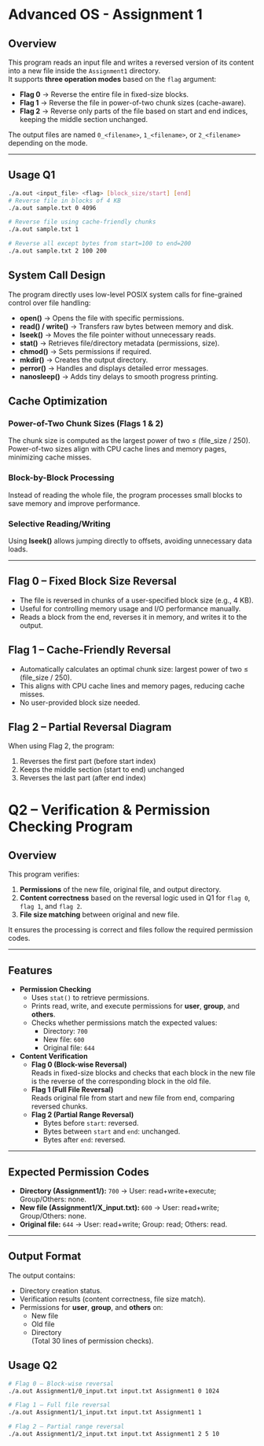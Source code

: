 # Advanced OS - Assignment 1

## Overview
This program reads an input file and writes a reversed version of its content into a new file inside the `Assignment1` directory.  
It supports **three operation modes** based on the `flag` argument:

- **Flag 0** → Reverse the entire file in fixed-size blocks.
- **Flag 1** → Reverse the file in power-of-two chunk sizes (cache-aware).
- **Flag 2** → Reverse only parts of the file based on start and end indices, keeping the middle section unchanged.

The output files are named `0_<filename>`, `1_<filename>`, or `2_<filename>` depending on the mode.

---

## Usage Q1

```bash
./a.out <input_file> <flag> [block_size/start] [end]
# Reverse file in blocks of 4 KB
./a.out sample.txt 0 4096

# Reverse file using cache-friendly chunks
./a.out sample.txt 1

# Reverse all except bytes from start=100 to end=200
./a.out sample.txt 2 100 200
```



## System Call Design
The program directly uses low-level POSIX system calls for fine-grained control over file handling:

- **open()** → Opens the file with specific permissions.
- **read() / write()** → Transfers raw bytes between memory and disk.
- **lseek()** → Moves the file pointer without unnecessary reads.
- **stat()** → Retrieves file/directory metadata (permissions, size).
- **chmod()** → Sets permissions if required.
- **mkdir()** → Creates the output directory.
- **perror()** → Handles and displays detailed error messages.
- **nanosleep()** → Adds tiny delays to smooth progress printing.

## Cache Optimization
### Power-of-Two Chunk Sizes (Flags 1 & 2)
The chunk size is computed as the largest power of two ≤ (file_size / 250).  
Power-of-two sizes align with CPU cache lines and memory pages, minimizing cache misses.

### Block-by-Block Processing
Instead of reading the whole file, the program processes small blocks to save memory and improve performance.

### Selective Reading/Writing
Using **lseek()** allows jumping directly to offsets, avoiding unnecessary data loads.

---
## Flag 0 – Fixed Block Size Reversal
- The file is reversed in chunks of a user-specified block size (e.g., 4 KB).  
- Useful for controlling memory usage and I/O performance manually.  
- Reads a block from the end, reverses it in memory, and writes it to the output.

## Flag 1 – Cache-Friendly Reversal
- Automatically calculates an optimal chunk size: largest power of two ≤ (file_size / 250).  
- This aligns with CPU cache lines and memory pages, reducing cache misses.  
- No user-provided block size needed.

## Flag 2 – Partial Reversal Diagram
When using Flag 2, the program:

1. Reverses the first part (before start index)  
2. Keeps the middle section (start to end) unchanged  
3. Reverses the last part (after end index)  


# Q2 – Verification & Permission Checking Program

## Overview
This program verifies:
1. **Permissions** of the new file, original file, and output directory.
2. **Content correctness** based on the reversal logic used in Q1 for `flag 0`, `flag 1`, and `flag 2`.
3. **File size matching** between original and new file.

It ensures the processing is correct and files follow the required permission codes.

---

## Features
- **Permission Checking**
  - Uses `stat()` to retrieve permissions.
  - Prints read, write, and execute permissions for **user**, **group**, and **others**.
  - Checks whether permissions match the expected values:
    - Directory: `700`
    - New file: `600`
    - Original file: `644`
- **Content Verification**
  - **Flag 0 (Block-wise Reversal)**  
    Reads in fixed-size blocks and checks that each block in the new file is the reverse of the corresponding block in the old file.
  - **Flag 1 (Full File Reversal)**  
    Reads original file from start and new file from end, comparing reversed chunks.
  - **Flag 2 (Partial Range Reversal)**  
    - Bytes before `start`: reversed.
    - Bytes between `start` and `end`: unchanged.
    - Bytes after `end`: reversed.

---

## Expected Permission Codes
- **Directory (Assignment1/):** `700` → User: read+write+execute; Group/Others: none.
- **New file (Assignment1/X_input.txt):** `600` → User: read+write; Group/Others: none.
- **Original file:** `644` → User: read+write; Group: read; Others: read.

---

## Output Format
The output contains:
- Directory creation status.
- Verification results (content correctness, file size match).
- Permissions for **user**, **group**, and **others** on:
  - New file
  - Old file
  - Directory  
  (Total 30 lines of permission checks).
## Usage Q2
```bash
# Flag 0 – Block-wise reversal
./a.out Assignment1/0_input.txt input.txt Assignment1 0 1024

# Flag 1 – Full file reversal
./a.out Assignment1/1_input.txt input.txt Assignment1 1

# Flag 2 – Partial range reversal
./a.out Assignment1/2_input.txt input.txt Assignment1 2 5 10





